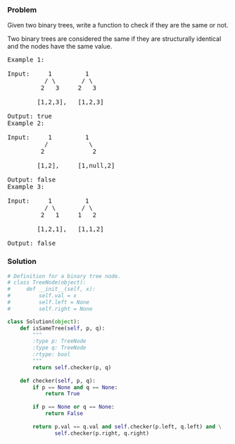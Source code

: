 ### Problem
Given two binary trees, write a function to check if they are the same or not.

Two binary trees are considered the same if they are structurally identical and the nodes have the same value.
<pre>
Example 1:

Input:     1         1
          / \       / \
         2   3     2   3

        [1,2,3],   [1,2,3]

Output: true
Example 2:

Input:     1         1
          /           \
         2             2

        [1,2],     [1,null,2]

Output: false
Example 3:

Input:     1         1
          / \       / \
         2   1     1   2

        [1,2,1],   [1,1,2]

Output: false
</pre>
### Solution
```python
# Definition for a binary tree node.
# class TreeNode(object):
#     def __init__(self, x):
#         self.val = x
#         self.left = None
#         self.right = None

class Solution(object):
    def isSameTree(self, p, q):
        """
        :type p: TreeNode
        :type q: TreeNode
        :rtype: bool
        """
        return self.checker(p, q)
        
    def checker(self, p, q):
        if p == None and q == None:
            return True
        
        if p == None or q == None:
            return False
        
        return p.val == q.val and self.checker(p.left, q.left) and \
               self.checker(p.right, q.right)
```